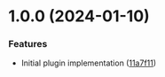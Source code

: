 # 1.0.0 (2024-01-10)


### Features

* Initial plugin implementation ([11a7f11](https://github.com/SoftwareAG/semantic-release-monorepo/commit/11a7f113161469660c2e13576fe8ddccd4f5f249))
